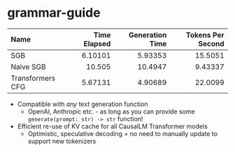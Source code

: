 # grammar-guide

| Name             |   Time Elapsed |   Generation Time |   Tokens Per Second |
|:-----------------|---------------:|------------------:|--------------------:|
| SGB              |        6.10101 |           5.93353 |            15.5051  |
| Naive SGB        |       10.505   |          10.4947  |             9.43337 |
| Transformers CFG |        5.67131 |           4.90689 |            22.0099  |

- Compatible with *any* text generation function
  - OpenAI, Anthropic etc. - as long as you can provide some `generate(prompt: str) -> str` function!
- Efficient re-use of KV cache for all CausalLM Transformer models
  - Optimistic, speculative decoding = no need to manually update to support new tokenizers